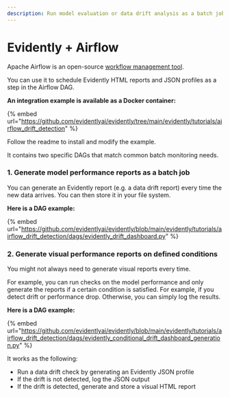 ```yaml
---
description: Run model evaluation or data drift analysis as a batch job.
---
```


# Evidently + Airflow

Apache Airflow is an open-source [workflow management tool](https://airflow.apache.org).&#x20;

You can use it to schedule Evidently HTML reports and JSON profiles as a step in the Airflow DAG.

**An integration example is available as a Docker container:**

{% embed url="https://github.com/evidentlyai/evidently/tree/main/evidently/tutorials/airflow_drift_detection" %}

Follow the readme to install and modify the example.&#x20;

It contains two specific DAGs that match common batch monitoring needs.

### 1. Generate model performance reports as a batch job

You can generate an Evidently report (e.g. a data drift report) every time the new data arrives. You can then store it in your file system.&#x20;

**Here is a DAG example:**

{% embed url="https://github.com/evidentlyai/evidently/blob/main/evidently/tutorials/airflow_drift_detection/dags/evidently_drift_dashboard.py" %}

### 2. Generate visual performance reports on defined conditions  &#x20;

You might not always need to generate visual reports every time.&#x20;

For example, you can run checks on the model performance and only generate the reports if a certain condition is satisfied. For example, if you detect drift or performance drop. Otherwise, you can simply log the results.

**Here is a DAG example:**

{% embed url="https://github.com/evidentlyai/evidently/blob/main/evidently/tutorials/airflow_drift_detection/dags/evidently_conditional_drift_dashboard_generation.py" %}

It works as the following:

* Run a data drift check by generating an Evidently JSON profile&#x20;
* If the drift is not detected, log the JSON output
* If the drift is detected, generate and store a visual HTML report&#x20;



